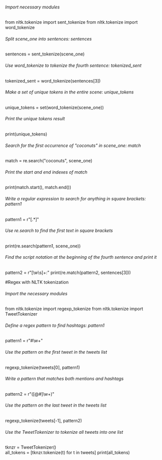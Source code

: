 ###### Import necessary modules
from nltk.tokenize import sent_tokenize
from nltk.tokenize import word_tokenize

###### Split scene_one into sentences: sentences
sentences = sent_tokenize(scene_one)

###### Use word_tokenize to tokenize the fourth sentence: tokenized_sent
tokenized_sent = word_tokenize(sentences[3])

###### Make a set of unique tokens in the entire scene: unique_tokens
unique_tokens = set(word_tokenize(scene_one))

###### Print the unique tokens result
print(unique_tokens)


###### Search for the first occurrence of "coconuts" in scene_one: match
match = re.search("coconuts", scene_one)

###### Print the start and end indexes of match
print(match.start(), match.end())

###### Write a regular expression to search for anything in square brackets: pattern1
pattern1 = r"\[.*\]"

###### Use re.search to find the first text in square brackets
print(re.search(pattern1, scene_one))

###### Find the script notation at the beginning of the fourth sentence and print it
pattern2 = r"[\w\s]+:"
print(re.match(pattern2, sentences[3]))

#Regex with NLTK tokenization

###### Import the necessary modules
from nltk.tokenize import regexp_tokenize
from nltk.tokenize import TweetTokenizer

###### Define a regex pattern to find hashtags: pattern1
pattern1 = r"#\w+"

###### Use the pattern on the first tweet in the tweets list
regexp_tokenize(tweets[0], pattern1)

###### Write a pattern that matches both mentions and hashtags
pattern2 = r"([@#]\w+)"

###### Use the pattern on the last tweet in the tweets list
regexp_tokenize(tweets[-1], pattern2)

###### Use the TweetTokenizer to tokenize all tweets into one list
tknzr = TweetTokenizer()<br>all_tokens = [tknzr.tokenize(t) for t in tweets]
print(all_tokens)
